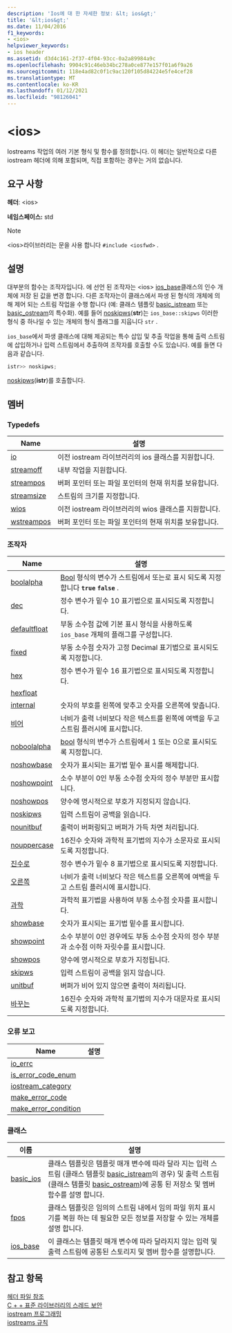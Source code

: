 ```yaml
---
description: 'Ios에 대 한 자세한 정보: &lt; ios&gt;'
title: '&lt;ios&gt;'
ms.date: 11/04/2016
f1_keywords:
- <ios>
helpviewer_keywords:
- ios header
ms.assetid: d3d4c161-2f37-4f04-93cc-0a2a89984a9c
ms.openlocfilehash: 9904c91c46eb34bc278a0ce877e157f01a6f9a26
ms.sourcegitcommit: 118e4ad82c0f1c9ac120f105d84224e5fe4cef28
ms.translationtype: MT
ms.contentlocale: ko-KR
ms.lasthandoff: 01/12/2021
ms.locfileid: "98126041"
---
```

# <a name="ltiosgt"></a>&lt;ios&gt;

Iostreams 작업의 여러 기본 형식 및 함수를 정의합니다. 이 헤더는 일반적으로 다른 iostream 헤더에 의해 포함되며, 직접 포함하는 경우는 거의 없습니다.

## <a name="requirements"></a>요구 사항

**헤더**: \<ios>

**네임스페이스:** std

> [!NOTE]
> \<ios>라이브러리는 문을 사용 합니다 `#include <iosfwd>` .

## <a name="remarks"></a>설명

대부분의 함수는 조작자입니다. 에 선언 된 조작자는 \<ios> [ios_base](../standard-library/ios-base-class.md)클래스의 인수 개체에 저장 된 값을 변경 합니다. 다른 조작자는이 클래스에서 파생 된 형식의 개체에 의해 제어 되는 스트림 작업을 수행 합니다 (예: 클래스 템플릿 [basic_istream](../standard-library/basic-istream-class.md) 또는 [basic_ostream](../standard-library/basic-ostream-class.md)의 특수화). 예를 들어 [noskipws](../standard-library/ios-functions.md#noskipws)(**str**)는 `ios_base::skipws` 이러한 형식 중 하나일 수 있는 개체의 형식 플래그를 지웁니다 `str` .

`ios_base`에서 파생 클래스에 대해 제공되는 특수 삽입 및 추출 작업을 통해 출력 스트림에 삽입하거나 입력 스트림에서 추출하여 조작자를 호출할 수도 있습니다. 예를 들면 다음과 같습니다.

```cpp
istr>> noskipws;
```

[noskipws](../standard-library/ios-functions.md#noskipws)(**istr**)를 호출합니다.

## <a name="members"></a>멤버

### <a name="typedefs"></a>Typedefs

|Name|설명|
|-|-|
|[io](../standard-library/ios-typedefs.md#ios)|이전 iostream 라이브러리의 ios 클래스를 지원합니다.|
|[streamoff](../standard-library/ios-typedefs.md#streamoff)|내부 작업을 지원합니다.|
|[streampos](../standard-library/ios-typedefs.md#streampos)|버퍼 포인터 또는 파일 포인터의 현재 위치를 보유합니다.|
|[streamsize](../standard-library/ios-typedefs.md#streamsize)|스트림의 크기를 지정합니다.|
|[wios](../standard-library/ios-typedefs.md#wios)|이전 iostream 라이브러리의 wios 클래스를 지원합니다.|
|[wstreampos](../standard-library/ios-typedefs.md#wstreampos)|버퍼 포인터 또는 파일 포인터의 현재 위치를 보유합니다.|

### <a name="manipulators"></a>조작자

|Name|설명|
|-|-|
|[boolalpha](../standard-library/ios-functions.md#boolalpha)|[Bool](../cpp/bool-cpp.md) 형식의 변수가 스트림에서 또는로 표시 되도록 지정 합니다 **`true`** **`false`** .|
|[dec](../standard-library/ios-functions.md#dec)|정수 변수가 밑수 10 표기법으로 표시되도록 지정합니다.|
|[defaultfloat](../standard-library/ios-functions.md#ios_defaultfloat)|부동 소수점 값에 기본 표시 형식을 사용하도록 `ios_base` 개체의 플래그를 구성합니다.|
|[fixed](../standard-library/ios-functions.md#fixed)|부동 소수점 숫자가 고정 Decimal 표기법으로 표시되도록 지정합니다.|
|[hex](../standard-library/ios-functions.md#hex)|정수 변수가 밑수 16 표기법으로 표시되도록 지정합니다.|
|[hexfloat](../standard-library/ios-functions.md#hexfloat)|
|[internal](../standard-library/ios-functions.md#internal)|숫자의 부호를 왼쪽에 맞추고 숫자를 오른쪽에 맞춥니다.|
|[비어](../standard-library/ios-functions.md#left)|너비가 출력 너비보다 작은 텍스트를 왼쪽에 여백을 두고 스트림 플러시에 표시합니다.|
|[noboolalpha](../standard-library/ios-functions.md#noboolalpha)|[bool](../cpp/bool-cpp.md) 형식의 변수가 스트림에서 1 또는 0으로 표시되도록 지정합니다.|
|[noshowbase](../standard-library/ios-functions.md#noshowbase)|숫자가 표시되는 표기법 밑수 표시를 해제합니다.|
|[noshowpoint](../standard-library/ios-functions.md#noshowpoint)|소수 부분이 0인 부동 소수점 숫자의 정수 부분만 표시합니다.|
|[noshowpos](../standard-library/ios-functions.md#noshowpos)|양수에 명시적으로 부호가 지정되지 않습니다.|
|[noskipws](../standard-library/ios-functions.md#noskipws)|입력 스트림이 공백을 읽습니다.|
|[nounitbuf](../standard-library/ios-functions.md#nounitbuf)|출력이 버퍼링되고 버퍼가 가득 차면 처리됩니다.|
|[nouppercase](../standard-library/ios-functions.md#nouppercase)|16진수 숫자와 과학적 표기법의 지수가 소문자로 표시되도록 지정합니다.|
|[진수로](../standard-library/ios-functions.md#oct)|정수 변수가 밑수 8 표기법으로 표시되도록 지정합니다.|
|[오른쪽](../standard-library/ios-functions.md#right)|너비가 출력 너비보다 작은 텍스트를 오른쪽에 여백을 두고 스트림 플러시에 표시합니다.|
|[과학](../standard-library/ios-functions.md#scientific)|과학적 표기법을 사용하여 부동 소수점 숫자를 표시합니다.|
|[showbase](../standard-library/ios-functions.md#showbase)|숫자가 표시되는 표기법 밑수를 표시합니다.|
|[showpoint](../standard-library/ios-functions.md#showpoint)|소수 부분이 0인 경우에도 부동 소수점 숫자의 정수 부분과 소수점 이하 자릿수를 표시합니다.|
|[showpos](../standard-library/ios-functions.md#showpos)|양수에 명시적으로 부호가 지정됩니다.|
|[skipws](../standard-library/ios-functions.md#skipws)|입력 스트림이 공백을 읽지 않습니다.|
|[unitbuf](../standard-library/ios-functions.md#unitbuf)|버퍼가 비어 있지 않으면 출력이 처리됩니다.|
|[바꾸는](../standard-library/ios-functions.md#uppercase)|16진수 숫자와 과학적 표기법의 지수가 대문자로 표시되도록 지정합니다.|

### <a name="error-reporting"></a>오류 보고

|Name|설명|
|-|-|
|[io_errc](../standard-library/ios-functions.md#io_errc)||
|[is_error_code_enum](../standard-library/ios-functions.md#is_error_code_enum)||
|[iostream_category](../standard-library/ios-functions.md#iostream_category)||
|[make_error_code](../standard-library/ios-functions.md#make_error_code)||
|[make_error_condition](../standard-library/ios-functions.md#make_error_condition)||

### <a name="classes"></a>클래스

|이름|설명|
|-|-|
|[basic_ios](../standard-library/basic-ios-class.md)|클래스 템플릿은 템플릿 매개 변수에 따라 달라 지는 입력 스트림 (클래스 템플릿 [basic_istream](../standard-library/basic-istream-class.md)의 경우) 및 출력 스트림 (클래스 템플릿 [basic_ostream](../standard-library/basic-ostream-class.md))에 공통 된 저장소 및 멤버 함수를 설명 합니다.|
|[fpos](../standard-library/fpos-class.md)|클래스 템플릿은 임의의 스트림 내에서 임의 파일 위치 표시기를 복원 하는 데 필요한 모든 정보를 저장할 수 있는 개체를 설명 합니다.|
|[ios_base](../standard-library/ios-base-class.md)|이 클래스는 템플릿 매개 변수에 따라 달라지지 않는 입력 및 출력 스트림에 공통된 스토리지 및 멤버 함수를 설명합니다.|

## <a name="see-also"></a>참고 항목

[헤더 파일 참조](../standard-library/cpp-standard-library-header-files.md)\
[C + + 표준 라이브러리의 스레드 보안](../standard-library/thread-safety-in-the-cpp-standard-library.md)\
[iostream 프로그래밍](../standard-library/iostream-programming.md)\
[iostreams 규칙](../standard-library/iostreams-conventions.md)
